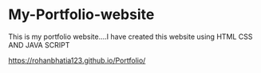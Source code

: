 # My-Portfolio-website
This is my portfolio website....I have created this website using HTML CSS AND JAVA SCRIPT

https://rohanbhatia123.github.io/Portfolio/
